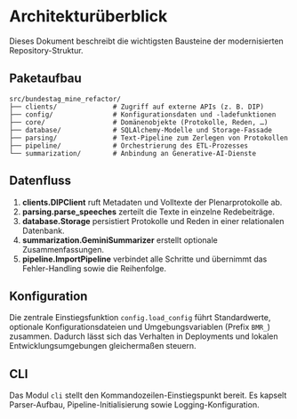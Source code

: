 # Architekturüberblick

Dieses Dokument beschreibt die wichtigsten Bausteine der modernisierten Repository-Struktur.

## Paketaufbau

```
src/bundestag_mine_refactor/
├── clients/              # Zugriff auf externe APIs (z. B. DIP)
├── config/               # Konfigurationsdaten und -ladefunktionen
├── core/                 # Domänenobjekte (Protokolle, Reden, …)
├── database/             # SQLAlchemy-Modelle und Storage-Fassade
├── parsing/              # Text-Pipeline zum Zerlegen von Protokollen
├── pipeline/             # Orchestrierung des ETL-Prozesses
└── summarization/        # Anbindung an Generative-AI-Dienste
```

## Datenfluss

1. **clients.DIPClient** ruft Metadaten und Volltexte der Plenarprotokolle ab.
2. **parsing.parse_speeches** zerteilt die Texte in einzelne Redebeiträge.
3. **database.Storage** persistiert Protokolle und Reden in einer relationalen Datenbank.
4. **summarization.GeminiSummarizer** erstellt optionale Zusammenfassungen.
5. **pipeline.ImportPipeline** verbindet alle Schritte und übernimmt das Fehler-Handling sowie die Reihenfolge.

## Konfiguration

Die zentrale Einstiegsfunktion `config.load_config` führt Standardwerte, optionale Konfigurationsdateien und Umgebungsvariablen (Prefix `BMR_`) zusammen. Dadurch lässt sich das Verhalten in Deployments und lokalen Entwicklungsumgebungen gleichermaßen steuern.

## CLI

Das Modul `cli` stellt den Kommandozeilen-Einstiegspunkt bereit. Es kapselt Parser-Aufbau, Pipeline-Initialisierung sowie Logging-Konfiguration.
